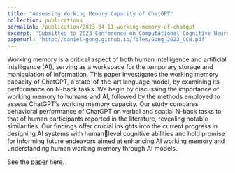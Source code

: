```yaml
---
title: "Assessing Working Memory Capacity of ChatGPT"
collection: publications
permalink: /publication/2023-04-11-working-memory-of-chatgpt
excerpt: 'Submitted to 2023 Conference on Computational Cognitive Neuroscience. This paper investigated the working memory capacity of ChatGPT using N-back tasks.'
paperurl: 'http://daniel-gong.github.io/files/Gong_2023_CCN.pdf'
---
```

Working memory is a critical aspect of both human intelligence and artificial intelligence (AI), serving as a workspace for the temporary storage and manipulation of information. This paper investigates the working memory capacity of ChatGPT, a state-of-the-art language model, by examining its performance on N-back tasks. We begin by discussing the importance of working memory to humans and AI, followed by the methods employed to assess ChatGPT’s working memory capacity. Our study compares behavioral performance of ChatGPT on verbal and spatial N-back tasks to that of human participants reported in the literature, revealing notable similarities. Our findings offer crucial insights into the current progress in designing AI systems with humanlevel cognitive abilities and hold promise for informing future endeavors aimed at enhancing AI working memory and understanding human working memory through AI models.

See the [paper](https://arxiv.org/abs/2305.03731) here.
